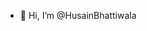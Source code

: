 - 👋 Hi, I’m @HusainBhattiwala
<!---
HusainBhattiwala/HusainBhattiwala is a ✨ special ✨ repository because its `README.md` (this file) appears on your GitHub profile.
You can click the Preview link to take a look at your changes.
--->
